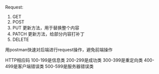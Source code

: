 
Request:
1. GET
2. POST
3. PUT 更新方法，用于替换整个内容
4. PATCH 更新方法，给部分内容打补丁
5. DELETE

用postman快速对后端进行request操作，避免前端操作

HTTP相应码
100-199是信息类
200-299是成功类
300-399是重定向类
400-499是客户端错误类
500-599是服务器错误类
